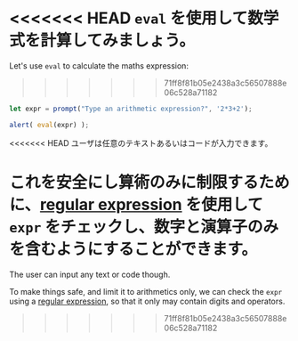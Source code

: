 <<<<<<< HEAD
`eval` を使用して数学式を計算してみましょう。
=======
Let's use `eval` to calculate the maths expression:
>>>>>>> 71ff8f81b05e2438a3c56507888e06c528a71182

```js demo run
let expr = prompt("Type an arithmetic expression?", '2*3+2');

alert( eval(expr) );
```

<<<<<<< HEAD
ユーザは任意のテキストあるいはコードが入力できます。

これを安全にし算術のみに制限するために、[regular expression](info:regular-expressions) を使用して `expr` をチェックし、数字と演算子のみを含むようにすることができます。
=======
The user can input any text or code though.

To make things safe, and limit it to arithmetics only, we can check the `expr` using a [regular expression](info:regular-expressions), so that it only may contain digits and operators.
>>>>>>> 71ff8f81b05e2438a3c56507888e06c528a71182
